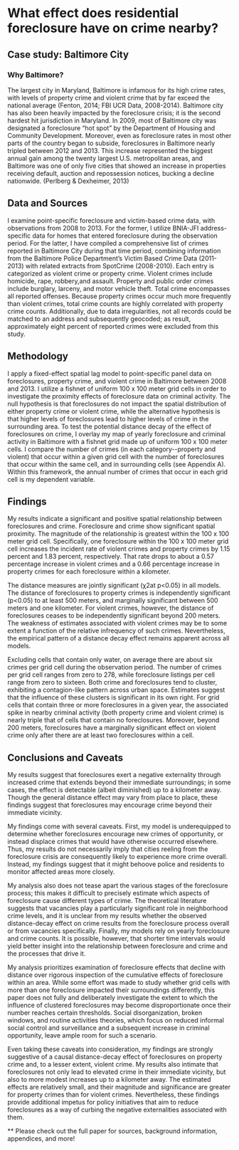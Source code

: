# What effect does residential foreclosure have on crime nearby?

## Case study: Baltimore City
### Why Baltimore?
The largest city in Maryland, Baltimore is infamous for its high crime rates, with levels of property crime and violent crime that by far exceed the national average (Fenton, 2014; FBI UCR Data, 2008-2014). Baltimore city has also been heavily impacted by the foreclosure crisis; it is the second hardest hit jurisdiction in Maryland. In 2009, most of Baltimore city was designated a foreclosure “hot spot” by the Department of Housing and Community Development. Moreover, even as foreclosure rates in most other parts of the country began to subside, foreclosures in Baltimore nearly tripled between 2012 and 2013. This increase represented the biggest annual gain among the twenty largest U.S. metropolitan areas, and Baltimore was one of only five cities that showed an increase in properties receiving default, auction and repossession notices, bucking a decline nationwide. (Perlberg & Dexheimer, 2013)

## Data and Sources
I examine point-specific foreclosure and victim-based crime data, with observations from 2008 to 2013. For the former, I utilize BNIA-JFI address-specific data for homes that entered foreclosure during the observation period. For the latter, I have compiled a comprehensive list of crimes reported in Baltimore City during that time period, combining information from the Baltimore Police Department’s Victim Based Crime Data (2011-2013) with related extracts from SpotCrime (2008-2010). Each entry is categorized as violent crime or property crime. Violent crimes include homicide, rape, robbery,and assault. Property and public order crimes include burglary, larceny, and motor vehicle theft. Total crime encompasses all reported offenses. Because property crimes occur much more frequently than violent crimes, total crime counts are highly correlated with property crime counts. Additionally, due to data irregularities, not all records could be matched to an address and subsequently geocoded; as result, approximately eight percent of reported crimes were excluded from this study.

## Methodology
I apply a fixed-effect spatial lag model to point-specific panel data on foreclosures, property crime, and violent crime in Baltimore between 2008 and 2013. I utilize a fishnet of uniform 100 x 100 meter grid cells in order to investigate the proximity effects of foreclosure data on criminal activity. The null hypothesis is that foreclosures do not impact the spatial distribution of either property crime or violent crime, while the alternative hypothesis is that higher levels of foreclosures lead to higher levels of crime in the surrounding area.
To test the potential distance decay of the effect of foreclosures on crime, I overlay my map of yearly foreclosure and criminal activity in Baltimore with a fishnet grid made up of uniform 100 x 100 meter cells. I compare the number of crimes (in each category--property and violent) that occur within a given grid cell with the number of foreclosures that occur within the same cell, and in surrounding cells (see Appendix A). Within this framework, the annual number of crimes that occur in each grid cell is my dependent variable.

## Findings
My results indicate a significant and positive spatial relationship between foreclosures and crime. Foreclosure and crime show significant spatial proximity. The magnitude of the relationship is greatest within the 100 x 100 meter grid cell. Specifically, one foreclosure within the 100 x 100 meter grid cell increases the incident rate of violent crimes and property crimes by 1.15 percent and 1.83 percent, respectively. That rate drops to about a 0.57 percentage increase in violent crimes and a 0.66 percentage increase in property crimes for each foreclosure within a kilometer.

The distance measures are jointly significant (χ2at p<0.05) in all models. The distance of foreclosures to property crimes is independently significant (p<0.05) to at least 500 meters, and marginally significant between 500 meters and one kilometer. For violent crimes, however, the distance of foreclosures ceases to be independently significant beyond 200 meters. The weakness of estimates associated with violent crimes may be to some extent a function of the relative infrequency of such crimes. Nevertheless, the empirical pattern of a distance decay effect remains apparent across all models.

Excluding cells that contain only water, on average there are about six crimes per grid cell during the observation period. The number of crimes per grid cell ranges from zero to 278, while foreclosure listings per cell range from zero to sixteen.
Both crime and foreclosures tend to cluster, exhibiting a contagion-like pattern across urban space. Estimates suggest that the influence of these clusters is significant in its own right. For grid cells that contain three or more foreclosures in a given year, the associated spike in nearby criminal activity (both property crime and violent crime) is nearly triple that of cells that contain no foreclosures. Moreover, beyond 200 meters, foreclosures have a marginally significant effect on violent crime only after there are at least two foreclosures within a cell.

## Conclusions and Caveats
My results suggest that foreclosures exert a negative externality through increased crime that extends beyond their immediate surroundings; in some cases, the effect is detectable (albeit diminished) up to a kilometer away. Though the general distance effect may vary from place to place, these findings suggest that foreclosures may encourage crime beyond their immediate vicinity.

My findings come with several caveats. First, my model is underequipped to determine whether foreclosures encourage new crimes of opportunity, or instead displace crimes that would have otherwise occurred elsewhere. Thus, my results do not necessarily imply that cities reeling from the foreclosure crisis are consequently likely to experience more crime overall. Instead, my findings suggest that it might behoove police and residents to monitor affected areas more closely.

My analysis also does not tease apart the various stages of the foreclosure process; this makes it difficult to precisely estimate which aspects of foreclosure cause different types of crime. The theoretical literature suggests that vacancies play a particularly significant role in neighborhood crime levels, and it is unclear from my results whether the observed distance-decay effect on crime results from the foreclosure process overall or from vacancies specifically. Finally, my models rely on yearly foreclosure and crime counts. It is possible, however, that shorter time intervals would yield better insight into the relationship between foreclosure and crime and the processes that drive it.

My analysis prioritizes examination of foreclosure effects that decline with distance over rigorous inspection of the cumulative effects of foreclosure within an area. While some effort was made to study whether grid cells with more than one foreclosure impacted their surroundings differently, this paper does not fully and deliberately investigate the extent to which the influence of clustered foreclosures may become disproportionate once their number reaches certain thresholds. Social disorganization, broken windows, and routine activities theories, which focus on reduced informal social control and surveillance and a subsequent increase in criminal opportunity, leave ample room for such a scenario.

Even taking these caveats into consideration, my findings are strongly suggestive of a causal distance-decay effect of foreclosures on property crime and, to a lesser extent, violent crime. My results also intimate that foreclosures not only lead to elevated crime in their immediate vicinity, but also to more modest increases up to a kilometer away. The estimated effects are relatively small, and their magnitude and significance are greater for property crimes than for violent crimes. Nevertheless, these findings provide additional impetus for policy initiatives that aim to reduce foreclosures as a way of curbing the negative externalities associated with them.

** Please check out the full paper for sources, background information, appendices, and more!


